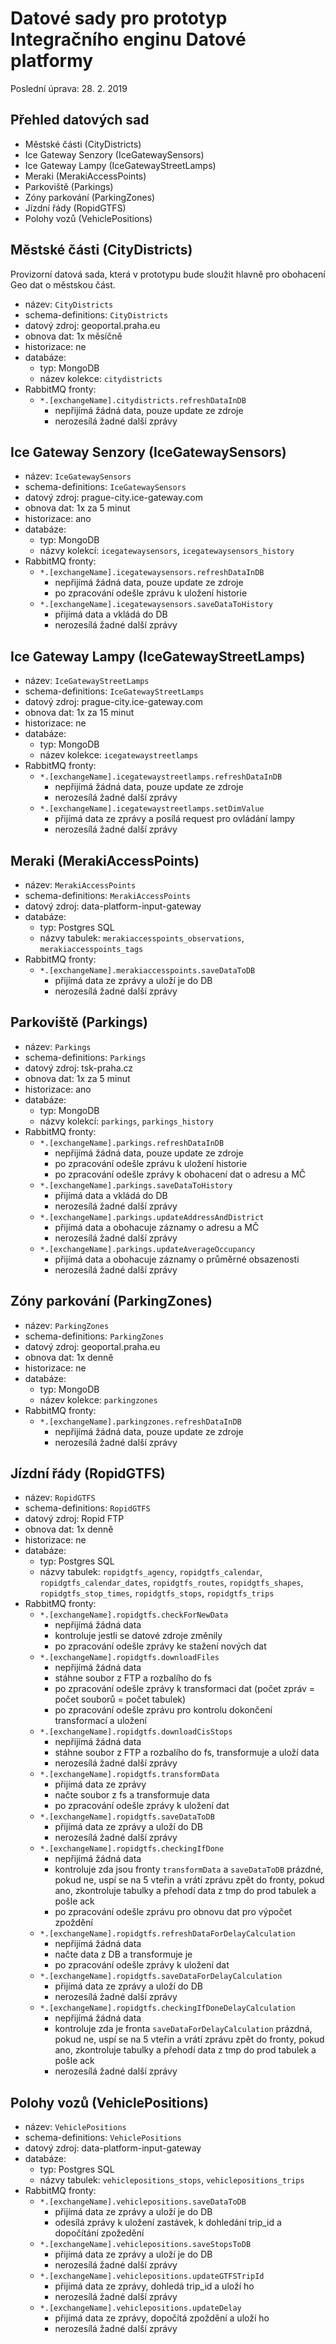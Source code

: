 # Datové sady pro prototyp Integračního enginu Datové platformy

Poslední úprava: 28. 2. 2019

## Přehled datových sad

- Městské části (CityDistricts)
- Ice Gateway Senzory (IceGatewaySensors)
- Ice Gateway Lampy (IceGatewayStreetLamps)
- Meraki (MerakiAccessPoints)
- Parkoviště (Parkings)
- Zóny parkování (ParkingZones)
- Jízdní řády (RopidGTFS)
- Polohy vozů (VehiclePositions)

## Městské části (CityDistricts)

Provizorní datová sada, která v prototypu bude sloužit hlavně pro obohacení Geo dat o městskou část.

- název: `CityDistricts`
- schema-definitions: `CityDistricts`
- datový zdroj: geoportal.praha.eu
- obnova dat: 1x měsíčně
- historizace: ne
- databáze:
  - typ: MongoDB
  - název kolekce: `citydistricts`
- RabbitMQ fronty:
  - `*.[exchangeName].citydistricts.refreshDataInDB`
    - nepřijímá žádná data, pouze update ze zdroje
    - nerozesílá žadné další zprávy

## Ice Gateway Senzory (IceGatewaySensors)

- název: `IceGatewaySensors`
- schema-definitions: `IceGatewaySensors`
- datový zdroj: prague-city.ice-gateway.com
- obnova dat: 1x za 5 minut
- historizace: ano
- databáze:
  - typ: MongoDB
  - názvy kolekcí: `icegatewaysensors`, `icegatewaysensors_history`
- RabbitMQ fronty:
  - `*.[exchangeName].icegatewaysensors.refreshDataInDB`
    - nepřijímá žádná data, pouze update ze zdroje
    - po zpracování odešle zprávu k uložení historie
  - `*.[exchangeName].icegatewaysensors.saveDataToHistory`
    - přijímá data a vkládá do DB
    - nerozesílá žadné další zprávy

## Ice Gateway Lampy (IceGatewayStreetLamps)

- název: `IceGatewayStreetLamps`
- schema-definitions: `IceGatewayStreetLamps`
- datový zdroj: prague-city.ice-gateway.com
- obnova dat: 1x za 15 minut
- historizace: ne
- databáze:
  - typ: MongoDB
  - název kolekce: `icegatewaystreetlamps`
- RabbitMQ fronty:
  - `*.[exchangeName].icegatewaystreetlamps.refreshDataInDB`
    - nepřijímá žádná data, pouze update ze zdroje
    - nerozesílá žadné další zprávy
  - `*.[exchangeName].icegatewaystreetlamps.setDimValue`
    - přijímá data ze zprávy a posílá request pro ovládání lampy
    - nerozesílá žadné další zprávy

## Meraki (MerakiAccessPoints)

- název: `MerakiAccessPoints`
- schema-definitions: `MerakiAccessPoints`
- datový zdroj: data-platform-input-gateway
- databáze:
  - typ: Postgres SQL
  - názvy tabulek: `merakiaccesspoints_observations`, `merakiaccesspoints_tags`
- RabbitMQ fronty:
  - `*.[exchangeName].merakiaccesspoints.saveDataToDB`
    - přijímá data ze zprávy a uloží je do DB
    - nerozesílá žadné další zprávy

## Parkoviště (Parkings)

- název: `Parkings`
- schema-definitions: `Parkings`
- datový zdroj: tsk-praha.cz
- obnova dat: 1x za 5 minut
- historizace: ano
- databáze:
  - typ: MongoDB
  - názvy kolekcí: `parkings`, `parkings_history`
- RabbitMQ fronty:
  - `*.[exchangeName].parkings.refreshDataInDB`
    - nepřijímá žádná data, pouze update ze zdroje
    - po zpracování odešle zprávu k uložení historie
    - po zpracování odešle zprávy k obohacení dat o adresu a MČ
  - `*.[exchangeName].parkings.saveDataToHistory`
    - přijímá data a vkládá do DB
    - nerozesílá žadné další zprávy
  - `*.[exchangeName].parkings.updateAddressAndDistrict`
    - přijímá data a obohacuje záznamy o adresu a MČ
    - nerozesílá žadné další zprávy
  - `*.[exchangeName].parkings.updateAverageOccupancy`
    - přijímá data a obohacuje záznamy o průměrné obsazenosti
    - nerozesílá žadné další zprávy

## Zóny parkování (ParkingZones)

- název: `ParkingZones`
- schema-definitions: `ParkingZones`
- datový zdroj: geoportal.praha.eu
- obnova dat: 1x denně
- historizace: ne
- databáze:
  - typ: MongoDB
  - název kolekce: `parkingzones`
- RabbitMQ fronty:
  - `*.[exchangeName].parkingzones.refreshDataInDB`
    - nepřijímá žádná data, pouze update ze zdroje
    - nerozesílá žadné další zprávy

## Jízdní řády (RopidGTFS)

- název: `RopidGTFS`
- schema-definitions: `RopidGTFS`
- datový zdroj: Ropid FTP
- obnova dat: 1x denně
- historizace: ne
- databáze:
  - typ: Postgres SQL
  - názvy tabulek: `ropidgtfs_agency`, `ropidgtfs_calendar`, `ropidgtfs_calendar_dates`, `ropidgtfs_routes`, `ropidgtfs_shapes`, `ropidgtfs_stop_times`, `ropidgtfs_stops`, `ropidgtfs_trips`
- RabbitMQ fronty:
  - `*.[exchangeName].ropidgtfs.checkForNewData`
    - nepřijímá žádná data
    - kontroluje jestli se datové zdroje změnily
    - po zpracování odešle zprávy ke stažení nových dat
  - `*.[exchangeName].ropidgtfs.downloadFiles`
    - nepřijímá žádná data
    - stáhne soubor z FTP a rozbalího do fs
    - po zpracování odešle zprávy k transformaci dat (počet zpráv = počet souborů = počet tabulek)
    - po zpracování odešle zprávu pro kontrolu dokončení transformací a uložení
  - `*.[exchangeName].ropidgtfs.downloadCisStops`
    - nepřijímá žádná data
    - stáhne soubor z FTP a rozbalího do fs, transformuje a uloží data
    - nerozesílá žadné další zprávy
  - `*.[exchangeName].ropidgtfs.transformData`
    - přijímá data ze zprávy
    - načte soubor z fs a transformuje data
    - po zpracování odešle zprávy k uložení dat
  - `*.[exchangeName].ropidgtfs.saveDataToDB`
    - přijímá data ze zprávy a uloží do DB
    - nerozesílá žadné další zprávy
  - `*.[exchangeName].ropidgtfs.checkingIfDone`
    - nepřijímá žádná data
    - kontroluje zda jsou fronty `transformData` a `saveDataToDB` prázdné, pokud ne, uspí se na 5 vteřin a vrátí zprávu zpět do fronty, pokud ano, zkontroluje tabulky a přehodí data z tmp do prod tabulek a pošle ack
    - po zpracování odešle zprávu pro obnovu dat pro výpočet zpoždění
  - `*.[exchangeName].ropidgtfs.refreshDataForDelayCalculation`
    - nepřijímá žádná data
    - načte data z DB a transformuje je
    - po zpracování odešle zprávy k uložení dat
  - `*.[exchangeName].ropidgtfs.saveDataForDelayCalculation`
    - přijímá data ze zprávy a uloží do DB
    - nerozesílá žadné další zprávy
  - `*.[exchangeName].ropidgtfs.checkingIfDoneDelayCalculation`
    - nepřijímá žádná data
    - kontroluje zda je fronta `saveDataForDelayCalculation` prázdná, pokud ne, uspí se na 5 vteřin a vrátí zprávu zpět do fronty, pokud ano, zkontroluje tabulky a přehodí data z tmp do prod tabulek a pošle ack
    - nerozesílá žadné další zprávy

## Polohy vozů (VehiclePositions)

- název: `VehiclePositions`
- schema-definitions: `VehiclePositions`
- datový zdroj: data-platform-input-gateway
- databáze:
  - typ: Postgres SQL
  - názvy tabulek: `vehiclepositions_stops`, `vehiclepositions_trips`
- RabbitMQ fronty:
  - `*.[exchangeName].vehiclepositions.saveDataToDB`
    - přijímá data ze zprávy a uloží je do DB
    - odesílá zprávy k uložení zastávek, k dohledání trip_id a dopočítání zpožedění
  - `*.[exchangeName].vehiclepositions.saveStopsToDB`
    - přijímá data ze zprávy a uloží je do DB
    - nerozesílá žadné další zprávy
  - `*.[exchangeName].vehiclepositions.updateGTFSTripId`
    - přijímá data ze zprávy, dohledá trip_id a uloží ho
    - nerozesílá žadné další zprávy
  - `*.[exchangeName].vehiclepositions.updateDelay`
    - přijímá data ze zprávy, dopočítá zpoždění a uloží ho
    - nerozesílá žadné další zprávy
